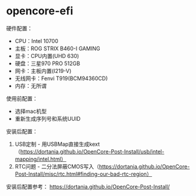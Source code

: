 # opencore-efi

硬件配置：
* CPU：Intel 10700
* 主板：ROG STRIX B460-I GAMING
* 显卡：CPU内置(UHD 630)
* 硬盘：三星970 PRO 512GB
* 网卡：主板内置(I219-V)
* 无线网卡：Fenvi T919(BCM94360CD)
* 内存：无所谓

使用前配置：
* 选择mac机型
* 重新生成序列号和系统UUID

安装后配置：
1. USB定制 - 用USBMap直接生成kext（https://dortania.github.io/OpenCore-Post-Install/usb/intel-mapping/intel.html）
2. RTC问题 - 二分法屏蔽CMOS写入（https://dortania.github.io/OpenCore-Post-Install/misc/rtc.html#finding-our-bad-rtc-region）

安装后配置参考：
https://dortania.github.io/OpenCore-Post-Install/
